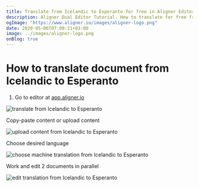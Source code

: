 ```yaml
---
title: Translate from Icelandic to Esperanto for free in Aligner Editor
description: Aligner Dual Editor Tutorial. How to translate for free from Icelandic to Esperanto. Aligner is multilingual document management platform. 
ogImage: "https://www.aligner.io/images/aligner-logo.png"
date: 2020-05-06T07:09:21+03:00
image: ../images/aligner-logo.png
onBlog: true
---
```


# How to translate document from Icelandic to Esperanto

1. Go to editor at [app.aligner.io](https://app.aligner.io "Aligner App web page")

![translate from Icelandic to Esperanto](../aligner-blank-editor.png "translate from Icelandic to Esperanto")

Copy-paste content or upload content

![upload content from Icelandic to Esperanto](../aligner-uploaded-document.png "upload content from Icelandic to Esperanto")

Choose desired language

![choose machine translation from Icelandic to Esperanto](../aligner-language-dropdown.png "choose machine translation from Icelandic to Esperanto")

Work and edit 2 documents in parallel

![edit translation from Icelandic to Esperanto](../aligner-double-sitded-editor.png "edit translation from Icelandic to Esperanto")

